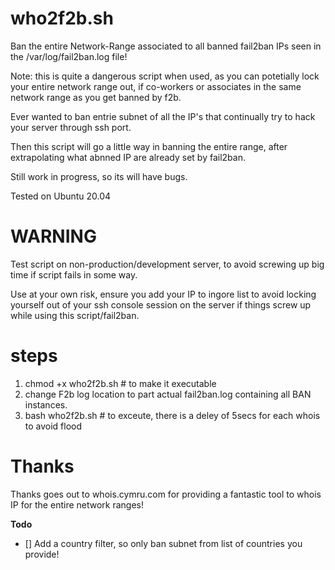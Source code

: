 # who2f2b.sh
Ban the entire Network-Range associated to all banned fail2ban IPs seen in the /var/log/fail2ban.log file!

Note: this is quite a dangerous script when used, as you can potetially lock your entire network range out, if co-workers or associates in the same network range as you get banned by f2b.

Ever wanted to ban entrie subnet of all the IP's that continually try to hack your server through ssh port.

Then this script will go a little way in banning the entire range, after extrapolating what abnned IP are already set by fail2ban.

Still work in progress, so its will have bugs.

Tested on Ubuntu 20.04


# WARNING

Test script on non-production/development server, to avoid screwing up big time if script fails in some way.

Use at your own risk, ensure you add your IP to ingore list to avoid locking yourself out of your ssh console session on the server if things screw up while using this script/fail2ban.

# steps

1. chmod +x who2f2b.sh # to make it executable
2. change F2b log location to part actual fail2ban.log containing all BAN instances.
3. bash who2f2b.sh # to exceute, there is a deley of 5secs for each whois to avoid flood

# Thanks

Thanks goes out to whois.cymru.com for providing a fantastic tool to whois IP for the entire network ranges!

**Todo**
- [] Add a country filter, so only ban subnet from list of countries you provide!
